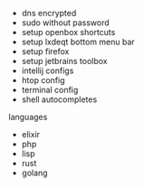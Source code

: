 - dns encrypted
- sudo without password
- setup openbox shortcuts
- setup lxdeqt bottom menu bar
- setup firefox
- setup jetbrains toolbox
- intellij configs
- htop config
- terminal config
- shell autocompletes

languages
- elixir
- php
- lisp
- rust
- golang